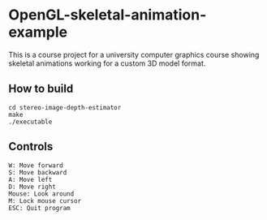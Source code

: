 # OpenGL-skeletal-animation-example
This is a course project for a university computer graphics course showing skeletal animations working for a custom 3D model format.

## How to build
```
cd stereo-image-depth-estimator
make
./executable
```

## Controls
```
W: Move forward
S: Move backward
A: Move left
D: Move right
Mouse: Look around
M: Lock mouse cursor
ESC: Quit program
```
